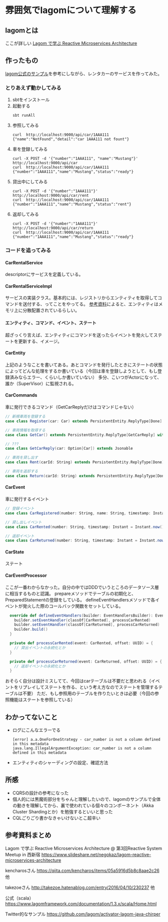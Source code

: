 # 雰囲気でlagomについて理解する
## lagomとは
ここが詳しい
[Lagom で学ぶ Reactive Microservices Architecture](https://www.slideshare.net/negokaz/lagom-reactive-microservices-architecture)

## 作ったもの
[lagom公式のサンプル](https://github.com/dotta/activator-lagom-scala-chirper)を参考にしながら、レンタカーのサービスを作ってみた。

### とりあえず動かしてみる
1. sbtをインストール
1. 起動する
    ```
    sbt runAll
    ```
1. 参照してみる
    ```
    curl  http://localhost:9000/api/car/1AAA111
    {"name":"NotFound","detail":"car 1AAA111 not fount"}
    ```
1. 車を登録してみる
    ```
    curl -X POST -d '{"number":"1AAA111", "name":"Mustang"}' http://localhost:9000/api/car
    curl  http://localhost:9000/api/car/1AAA111
    {"number":"1AAA111","name":"Mustang","status":"ready"}
    ```
1. 貸出中にしてみる
    ```
    curl -X POST -d '{"number":"1AAA111"}' http://localhost:9000/api/car/rent
    curl  http://localhost:9000/api/car/1AAA111
    {"number":"1AAA111","name":"Mustang","status":"rent"}
    ```
1. 返却してみる
    ```
    curl -X POST -d '{"number":"1AAA111"}' http://localhost:9000/api/car/return
    curl  http://localhost:9000/api/car/1AAA111
    {"number":"1AAA111","name":"Mustang","status":"ready"}
    ```
    
### コードを追ってみる

#### CarRentalService
descriptorにサービスを定義している。

#### CarRentalServiceImpl
サービスの実装クラス。基本的には、レジストリからエンティティを取得してコマンドを送付する、ってことをやってる。
[参考資料](https://www.slideshare.net/negokaz/lagom-reactive-microservices-architecture)によると、エンティティはメモリ上に分散配置されているらしい。

#### エンティティ、コマンド、イベント、ステート
超ざっくり言えば、エンティティにコマンドを送ったらイベントを発火してステートを更新する、イメージ。

#### CarEntity
上記のようなことを書いてある。あとコマンドを発行したときにステートの状態によってどんな処理をするか書いている（今回は車を登録しようとして、もし登録済みならエラー、くらいしか書いていない）
多分、こいつがActorになって、誰か（SuperVisor）に監視される。

#### CarCommands
車に発行できるコマンド（GetCarReplyだけはコマンドじゃない）
```scala
// 新規車両を登録する
case class Register(car: Car) extends PersistentEntity.ReplyType[Done] with CarCommand

// 車両情報を取得する
case class GetCar() extends PersistentEntity.ReplyType[GetCarReply] with CarCommand

// ???
case class GetCarReply(car: Option[Car]) extends Jsonable

// 車両を貸し出す
case class Rent(carId: String) extends PersistentEntity.ReplyType[Done] with CarCommand

// 車両を返却する
case class Return(carId: String) extends PersistentEntity.ReplyType[Done] with CarCommand
```

#### CarEvent
車に発行するイベント
```scala
// 登録イベント
case class CarRegistered(number: String, name: String, timestamp: Instant = Instant.now()) extends CarEvent

// 貸し出しイベント
case class CarRented(number: String, timestamp: Instant = Instant.now()) extends CarEvent

// 返却イベント
case class CarReturned(number: String, timestamp: Instant = Instant.now()) extends CarEvent

```

#### CarState
ステート

#### CarEventProcessor
ここが一番わからなかった。自分の中ではDDDでいうところのデータソース層に相当するものと認識。
prepareメソッドでテーブルの初期化と、PreparedStatementの登録をしている。
defineEventHandlersメソッドで各イベントが発火した際のコールバック関数をセットしている。
```scala
  override def defineEventHandlers(builder: EventHandlersBuilder): EventHandlers = {
    builder.setEventHandler(classOf[CarRented], processCarRented)
    builder.setEventHandler(classOf[CarReturned], processCarReturned)
    builder.build()
  }

  private def processCarRented(event: CarRented, offset: UUID) = {
    // 貸出イベントの永続化とか
  }

  private def processCarReturned(event: CarReturned, offset: UUID) = {
    // 返却イベントの永続化とか
  }
```

おそらく自分は設計ミスしてて、今回はcarテーブルは不要だと思われる（イベントをリプレイしてステートを作る、という考え方なのでステートを管理するテーブルは不要）
ただ、もし参照用のテーブルを作りたいときは必要（今回の参照機能はステートを参照している）

## わかってないこと
* ログにこんなエラーでる
    ```
    [error] a.a.OneForOneStrategy - car_number is not a column defined in this metadata
    java.lang.IllegalArgumentException: car_number is not a column defined in this metadata
    ```
* エンティティのシャーディングの設定、確認方法

## 所感

* CQRSの設計の参考になった
* 個人的には黒魔術部分をちゃんと理解したいので、lagomのサンプルで全体の動きを理解してから、裏で使われている個々のコンポーネント（Akka Cluster Shardingとか）を勉強するといいと思った
* CQLごりごり書かなきゃいけないとこ超辛い

## 参考資料まとめ

Lagom で学ぶ Reactive Microservices Architecture @ 第3回Reactive System Meetup in 西新宿
https://www.slideshare.net/negokaz/lagom-reactive-microservices-architecture

kencharosさん
https://qiita.com/kencharos/items/05a5916d5b8c8aae2c26
他

takezoeさん
http://takezoe.hatenablog.com/entry/2016/04/10/230237
他

公式（scala）
https://www.lagomframework.com/documentation/1.3.x/scala/Home.html

Twitter的なサンプル
https://github.com/lagom/activator-lagom-java-chirper
